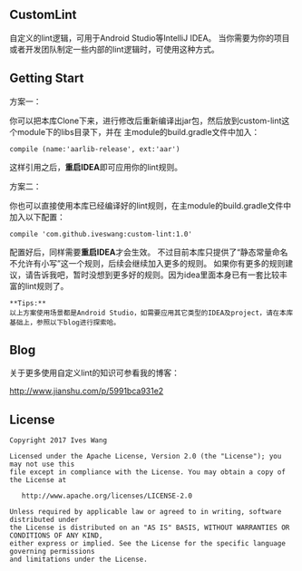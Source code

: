 ## CustomLint
自定义的lint逻辑，可用于Android Studio等IntelliJ IDEA。
当你需要为你的项目或者开发团队制定一些内部的lint逻辑时，可使用这种方式。

## Getting Start
方案一：

你可以把本库Clone下来，进行修改后重新编译出jar包，然后放到custom-lint这个module下的libs目录下，并在
主module的build.gradle文件中加入：
```
compile (name:'aarlib-release', ext:'aar')
```
这样引用之后，**重启IDEA**即可应用你的lint规则。

方案二：

你也可以直接使用本库已经编译好的lint规则，在主module的build.gradle文件中加入以下配置：
```
compile 'com.github.iveswang:custom-lint:1.0'
```
配置好后，同样需要**重启IDEA**才会生效。
不过目前本库只提供了“静态常量命名不允许有小写”这一个规则，后续会继续加入更多的规则。
如果你有更多的规则建议，请告诉我吧，暂时没想到更多好的规则。因为idea里面本身已有一套比较丰富的lint规则了。

```
**Tips:**
以上方案使用场景都是Android Studio，如需要应用其它类型的IDEA及project，请在本库基础上，参照以下blog进行探索哈。
```
## Blog
关于更多使用自定义lint的知识可参看我的博客：

http://www.jianshu.com/p/5991bca931e2

 ## License

```
Copyright 2017 Ives Wang

Licensed under the Apache License, Version 2.0 (the "License"); you may not use this
file except in compliance with the License. You may obtain a copy of the License at

   http://www.apache.org/licenses/LICENSE-2.0

Unless required by applicable law or agreed to in writing, software distributed under
the License is distributed on an "AS IS" BASIS, WITHOUT WARRANTIES OR CONDITIONS OF ANY KIND, 
either express or implied. See the License for the specific language governing permissions
and limitations under the License.